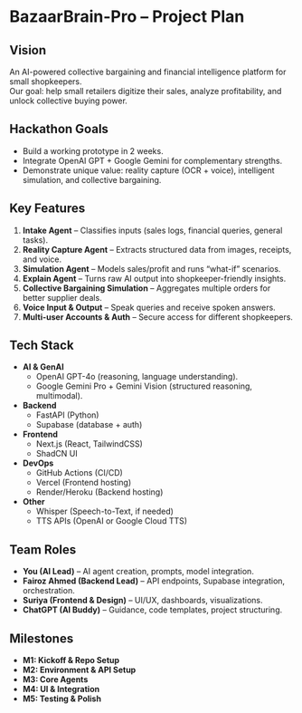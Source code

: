 # BazaarBrain-Pro – Project Plan

## Vision
An AI-powered collective bargaining and financial intelligence platform for small shopkeepers.  
Our goal: help small retailers digitize their sales, analyze profitability, and unlock collective buying power.

## Hackathon Goals
- Build a working prototype in 2 weeks.
- Integrate OpenAI GPT + Google Gemini for complementary strengths.
- Demonstrate unique value: reality capture (OCR + voice), intelligent simulation, and collective bargaining.

## Key Features
1. **Intake Agent** – Classifies inputs (sales logs, financial queries, general tasks).  
2. **Reality Capture Agent** – Extracts structured data from images, receipts, and voice.  
3. **Simulation Agent** – Models sales/profit and runs “what-if” scenarios.  
4. **Explain Agent** – Turns raw AI output into shopkeeper-friendly insights.  
5. **Collective Bargaining Simulation** – Aggregates multiple orders for better supplier deals.  
6. **Voice Input & Output** – Speak queries and receive spoken answers.  
7. **Multi-user Accounts & Auth** – Secure access for different shopkeepers.  

## Tech Stack
- **AI & GenAI**
  - OpenAI GPT-4o (reasoning, language understanding).
  - Google Gemini Pro + Gemini Vision (structured reasoning, multimodal).
- **Backend**
  - FastAPI (Python)
  - Supabase (database + auth)
- **Frontend**
  - Next.js (React, TailwindCSS)
  - ShadCN UI
- **DevOps**
  - GitHub Actions (CI/CD)
  - Vercel (Frontend hosting)
  - Render/Heroku (Backend hosting)
- **Other**
  - Whisper (Speech-to-Text, if needed)
  - TTS APIs (OpenAI or Google Cloud TTS)

## Team Roles
- **You (AI Lead)** – AI agent creation, prompts, model integration.  
- **Fairoz Ahmed (Backend Lead)** – API endpoints, Supabase integration, orchestration.  
- **Suriya (Frontend & Design)** – UI/UX, dashboards, visualizations.  
- **ChatGPT (AI Buddy)** – Guidance, code templates, project structuring.

## Milestones
- **M1: Kickoff & Repo Setup**
- **M2: Environment & API Setup**
- **M3: Core Agents**
- **M4: UI & Integration**
- **M5: Testing & Polish**
